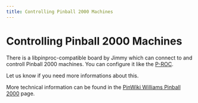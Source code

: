 ```yaml
---
title: Controlling Pinball 2000 Machines
---
```


# Controlling Pinball 2000 Machines


There is a libpinproc-compatible board by Jimmy which can connect to and
controll Pinball 2000 machines. You can configure it like the
[P-ROC](../hardware/multimorphic/index.md).

Let us know if you need more informations about this.

More technical information can be found in the [PinWiki Williams Pinball
2000](http://www.pinwiki.com/wiki/index.php?title=Pinball_2000_Repair)
page.
